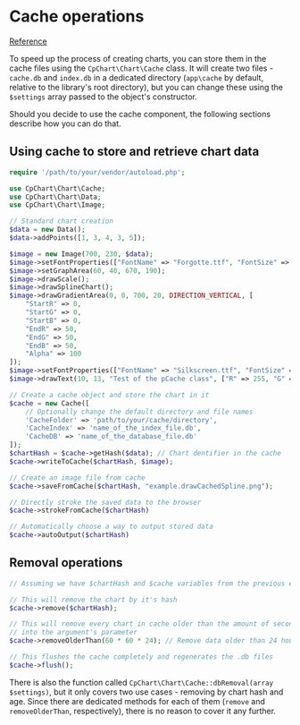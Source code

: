 # Cache operations

[Reference](http://wiki.pchart.net/doc.pcache.pcache.html)

To speed up the process of creating charts, you can store them in the cache files
using the `CpChart\Chart\Cache` class. It will create two files - `cache.db` and
`index.db` in a dedicated directory (`app\cache` by default, relative to the library's
root directory), but you can change these using the `$settings` array passed
to the object's constructor.

Should you decide to use the cache component, the following sections describe
how you can do that.

## Using cache to store and retrieve chart data

```php
require '/path/to/your/vendor/autoload.php';

use CpChart\Chart\Cache;
use CpChart\Chart\Data;
use CpChart\Chart\Image;

// Standard chart creation
$data = new Data();
$data->addPoints([1, 3, 4, 3, 5]);

$image = new Image(700, 230, $data);
$image->setFontProperties(["FontName" => "Forgotte.ttf", "FontSize" => 11]);
$image->setGraphArea(60, 40, 670, 190);
$image->drawScale();
$image->drawSplineChart();
$image->drawGradientArea(0, 0, 700, 20, DIRECTION_VERTICAL, [
    "StartR" => 0,
    "StartG" => 0,
    "StartB" => 0,
    "EndR" => 50,
    "EndG" => 50,
    "EndB" => 50,
    "Alpha" => 100
]);
$image->setFontProperties(["FontName" => "Silkscreen.ttf", "FontSize" => 6]);
$image->drawText(10, 13, "Test of the pCache class", ["R" => 255, "G" => 255, "B" => 255]);

// Create a cache object and store the chart in it
$cache = new Cache([
    // Optionally change the default directory and file names
    'CacheFolder' => 'path/to/your/cache/directory',
    'CacheIndex' => 'name_of_the_index_file.db',
    'CacheDB' => 'name_of_the_database_file.db'
]);
$chartHash = $cache->getHash($data); // Chart dentifier in the cache
$cache->writeToCache($chartHash, $image);

// Create an image file from cache
$cache->saveFromCache($chartHash, "example.drawCachedSpline.png");

// Directly stroke the saved data to the browser
$cache->strokeFromCache($chartHash)

// Automatically choose a way to output stored data
$cache->autoOutput($chartHash)
```

## Removal operations

```php
// Assuming we have $chartHash and $cache variables from the previous example

// This will remove the chart by it's hash
$cache->remove($chartHash);

// This will remove every chart in cache older than the amount of seconds passed
// into the argument's parameter
$cache->removeOlderThan(60 * 60 * 24); // Remove data older than 24 hours

// This flushes the cache completely and regenerates the .db files
$cache->flush();
```

There is also the function called `CpChart\Chart\Cache::dbRemoval(array $settings)`,
but it only covers two use cases - removing by chart hash and age. Since there
are dedicated methods for each of them (`remove` and `removeOlderThan`, respectively),
there is no reason to cover it any further.
